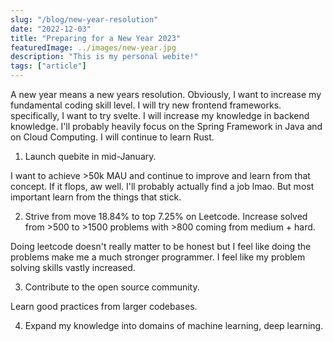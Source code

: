 ```yaml
---
slug: "/blog/new-year-resolution"
date: "2022-12-03"
title: "Preparing for a New Year 2023"
featuredImage: ../images/new-year.jpg
description: "This is my personal webite!"
tags: ["article"]
---
```


A new year means a new years resolution. Obviously, I want to increase my fundamental coding skill level. I will try new frontend frameworks. specifically, I want to try svelte. I will increase my knowledge in backend knowledge. I'll probably heavily focus on the Spring Framework in Java and on Cloud Computing. I will continue to learn Rust. 

1) Launch quebite in mid-January. 

I want to achieve >50k MAU and continue to improve and learn from that concept. If it flops, aw well. I'll probably actually find a job lmao. But most important learn from the things that stick. 

2) Strive from move 18.84% to top 7.25% on Leetcode. Increase solved from >500 to >1500 problems with >800 coming from medium + hard. 

Doing leetcode doesn't really matter to be honest but I feel like doing the problems make me a much stronger programmer. I feel like my problem solving skills vastly increased. 

3) Contribute to the open source community. 

Learn good practices from larger codebases. 

4) Expand my knowledge into domains of machine learning, deep learning.  







